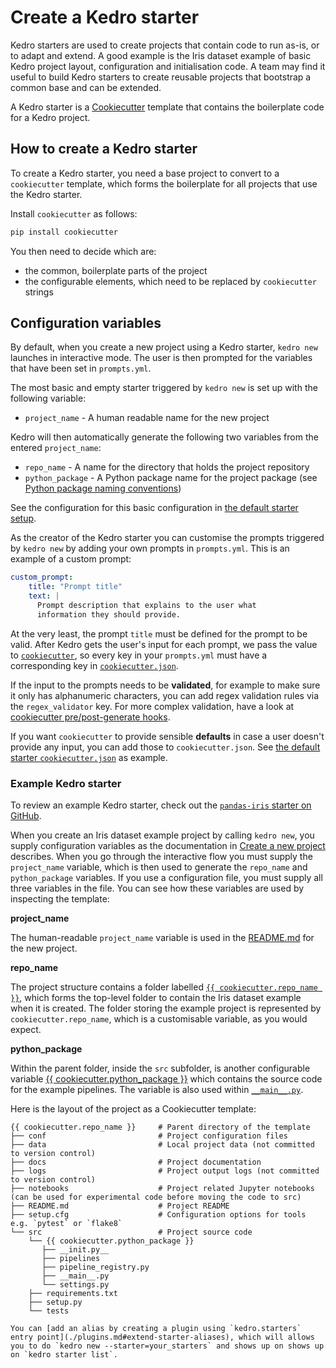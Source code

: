 # Create a Kedro starter

Kedro starters are used to create projects that contain code to run as-is, or to adapt and extend. A good example is the Iris dataset example of basic Kedro project layout, configuration and initialisation code. A team may find it useful to build Kedro starters to create reusable projects that bootstrap a common base and can be extended.

A Kedro starter is a [Cookiecutter](https://cookiecutter.readthedocs.io/en/1.7.2/) template that contains the boilerplate code for a Kedro project.

## How to create a Kedro starter

To create a Kedro starter, you need a base project to convert to a `cookiecutter` template, which forms the boilerplate for all projects that use the Kedro starter.

Install `cookiecutter` as follows:

```bash
pip install cookiecutter
```

You then need to decide which are:

* the common, boilerplate parts of the project
* the configurable elements, which need to be replaced by `cookiecutter` strings

## Configuration variables

By default, when you create a new project using a Kedro starter, `kedro new` launches in interactive mode. The user is then prompted for the variables that have been set in `prompts.yml`.

The most basic and empty starter triggered by `kedro new` is set up with the following variable:

* `project_name` - A human readable name for the new project

Kedro will then automatically generate the following two variables from the entered `project_name`:

* `repo_name` - A name for the directory that holds the project repository
* `python_package` - A Python package name for the project package (see [Python package naming conventions](https://www.python.org/dev/peps/pep-0008/#package-and-module-names))

See the configuration for this basic configuration in [the default starter setup](https://github.com/kedro-org/kedro/blob/main/kedro/templates/project/prompts.yml).

As the creator of the Kedro starter you can customise the prompts triggered by `kedro new` by adding your own prompts in `prompts.yml`. This is an example of a custom prompt:

```yaml
custom_prompt:
    title: "Prompt title"
    text: |
      Prompt description that explains to the user what
      information they should provide.
```

At the very least, the prompt `title` must be defined for the prompt to be valid. After Kedro gets the user's input for each prompt, we pass the value to [`cookiecutter`](https://cookiecutter.readthedocs.io/en/1.7.2/), so every key in your `prompts.yml` must have a corresponding key in [`cookiecutter.json`](https://cookiecutter.readthedocs.io/en/1.7.2/tutorial1.html#cookiecutter-json).

If the input to the prompts needs to be **validated**, for example to make sure it only has alphanumeric characters, you can add regex validation rules via the `regex_validator` key. For more complex validation, have a look at [cookiecutter pre/post-generate hooks](https://cookiecutter.readthedocs.io/en/1.7.2/advanced/hooks.html#using-pre-post-generate-hooks-0-7-0).

If you want `cookiecutter` to provide sensible **defaults** in case a user doesn't provide any input, you can add those to `cookiecutter.json`. See [the default starter `cookiecutter.json`](https://github.com/kedro-org/kedro/blob/main/kedro/templates/project/cookiecutter.json) as example.

### Example Kedro starter

To review an example Kedro starter, check out the [`pandas-iris` starter on GitHub](https://github.com/kedro-org/kedro-starters/tree/main/pandas-iris).

When you create an Iris dataset example project by calling `kedro new`, you supply configuration variables as the documentation in [Create a new project](../get_started/new_project.md) describes. When you go through the interactive flow you must supply the `project_name` variable, which is then used to generate the `repo_name` and `python_package` variables. If you use a configuration file, you must supply all three variables in the file. You can see how these variables are used by inspecting the template:

**project_name**

The human-readable `project_name` variable is used in the [README.md](https://github.com/kedro-org/kedro-starters/tree/main/pandas-iris/README.md) for the new project.

**repo_name**

The project structure contains a folder labelled [`{{ cookiecutter.repo_name }}`](https://github.com/kedro-org/kedro-starters/tree/main/pandas-iris/%7B%7B%20cookiecutter.repo_name%20%7D%7D), which forms the top-level folder to contain the Iris dataset example when it is created. The folder storing the example project is represented by `cookiecutter.repo_name`, which is a customisable variable, as you would expect.

**python_package**

Within the parent folder, inside the `src` subfolder, is another configurable variable [{{ cookiecutter.python_package }}](https://github.com/kedro-org/kedro-starters/tree/main/pandas-iris/%7B%7B%20cookiecutter.repo_name%20%7D%7D/src/%7B%7B%20cookiecutter.python_package%20%7D%7D) which contains the source code for the example pipelines. The variable is also used within [`__main__.py`](https://github.com/kedro-org/kedro-starters/tree/main/pandas-iris/%7B%7B%20cookiecutter.repo_name%20%7D%7D/src/%7B%7B%20cookiecutter.python_package%20%7D%7D/__main__.py).

Here is the layout of the project as a Cookiecutter template:

```
{{ cookiecutter.repo_name }}     # Parent directory of the template
├── conf                         # Project configuration files
├── data                         # Local project data (not committed to version control)
├── docs                         # Project documentation
├── logs                         # Project output logs (not committed to version control)
├── notebooks                    # Project related Jupyter notebooks (can be used for experimental code before moving the code to src)
├── README.md                    # Project README
├── setup.cfg                    # Configuration options for tools e.g. `pytest` or `flake8`
└── src                          # Project source code
    └── {{ cookiecutter.python_package }}
       ├── __init.py__
       ├── pipelines
       ├── pipeline_registry.py
       ├── __main__.py
       └── settings.py
    ├── requirements.txt
    ├── setup.py
    └── tests
```

```{note}
You can [add an alias by creating a plugin using `kedro.starters` entry point](./plugins.md#extend-starter-aliases), which will allows you to do `kedro new --starter=your_starters` and shows up on shows up on `kedro starter list`.
```
